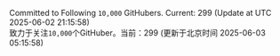 Committed to Following `10,000` GitHubers. Current: <!-- FOLLOWING_COUNT -->299<!-- FOLLOWING_COUNT --> (Update at UTC <!-- LAST_UPDATED -->2025-06-02 21:15:58<!-- LAST_UPDATED -->)<br>
致力于关注`10,000`个GitHuber。当前：<!-- FOLLOWING_COUNT -->299<!-- FOLLOWING_COUNT --> (更新于北京时间 <!-- LAST_UPDATED_CST -->2025-06-03 05:15:58<!-- LAST_UPDATED_CST -->)
